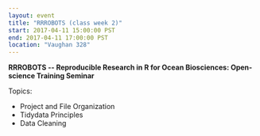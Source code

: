 ```yaml
---
layout: event
title: "RRROBOTS (class week 2)"
start: 2017-04-11 15:00:00 PST
end: 2017-04-11 17:00:00 PST
location: "Vaughan 328"
---
```


**RRROBOTS -- Reproducible Research in R for Ocean Biosciences: Open-science Training Seminar**

Topics:
* Project and File Organization
* Tidydata Principles
* Data Cleaning
